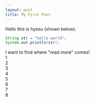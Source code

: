 ```yaml
---
layout: post
title: My First Post
---
```

Hello this is hyesu (shown below).
```java
String str = "hello world";
System.out.println(str);
```
I want to find where "read more" comes!<br>
1<br>
2<br>
3<br>
4<br>
5<br>
6<br>
7<br>
8<br>
